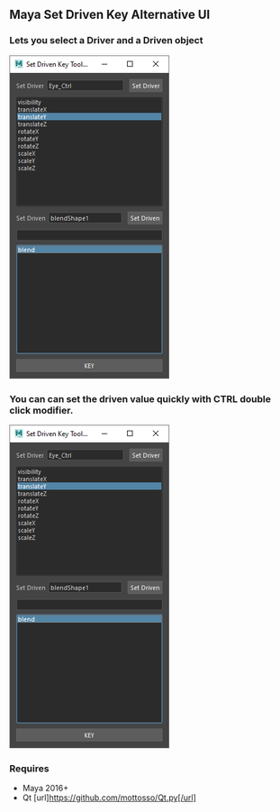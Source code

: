 ## Maya Set Driven Key Alternative UI

### Lets you select a Driver and a Driven object


![UI](https://github.com/thirstydevil/maya-sdk-tb/blob/master/images/ui-example.png)

### You can can set the driven value quickly with CTRL double click modifier.

![UI](https://github.com/thirstydevil/maya-sdk-tb/blob/master/images/ui-example.png)

### Requires

* Maya 2016+
* Qt [url]https://github.com/mottosso/Qt.py[/url]
